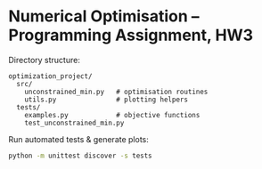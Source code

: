 
# Numerical Optimisation – Programming Assignment, HW3

Directory structure:
```
optimization_project/
  src/
    unconstrained_min.py   # optimisation routines
    utils.py               # plotting helpers
  tests/
    examples.py            # objective functions
    test_unconstrained_min.py
```
Run automated tests & generate plots:
```bash
python -m unittest discover -s tests
```
